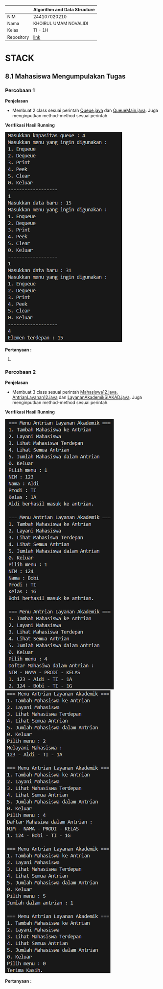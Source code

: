 |  | Algorithm and Data Structure |
|--|--|
| NIM |  244107020210 |
| Nama |  KHOIRUL UMAM NOVALIDI |
| Kelas | TI - 1H |
| Repository | [link](https://github.com/novalrnv/PRAKALSD.git) |

# STACK

## 8.1 Mahasiswa Mengumpulakan Tugas

### Percobaan 1 ###
**Penjelasan**

- Membuat 2 class sesuai perintah [Queue.java](sc_code/Queue.java) dan [QueueMain.java](sc_code/QueueMain.java). Juga menginputkan method-method sesuai perintah.

**Verifikasi Hasil Running**

![Screenshot](img/1.png)

**Pertanyaan :**

1. 


### Percobaan 2 ###
**Penjelasan**

- Membuat 3 class sesuai perintah [Mahasiswa12.java](sc_code/Mahasiwa12.java), [AntrianLayanan12.java](sc_code/AntrianLayanan12.java) dan [LayananAkademikSIAKAD.java](sc_code/LayananAkademikSIAKAD.java). Juga menginputkan method-method sesuai perintah.

**Verifikasi Hasil Running**

![Screenshot](img/2.1.png)
![Screenshot](img/2.2.png)

**Pertanyaan :**
